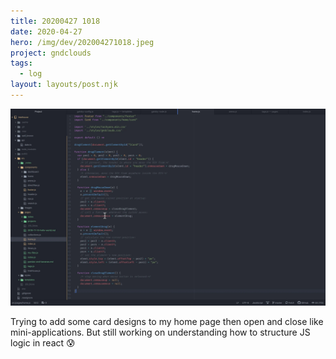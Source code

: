 ```yaml
---
title: 20200427 1018
date: 2020-04-27
hero: /img/dev/202004271018.jpeg
project: gndclouds
tags:
  - log
layout: layouts/post.njk
---
```


![Screenshot of light and dark screen mode](/img/dev/202004271018.jpeg)

Trying to add some card designs to my home page then open and close like mini-applications. But still working on understanding how to structure JS logic in react 😰
